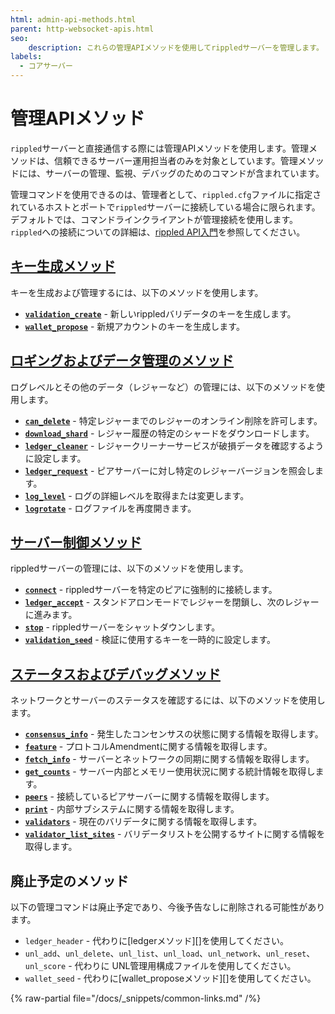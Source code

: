 ```yaml
---
html: admin-api-methods.html
parent: http-websocket-apis.html
seo:
    description: これらの管理APIメソッドを使用してrippledサーバーを管理します。
labels:
  - コアサーバー
---
```

# 管理APIメソッド

`rippled`サーバーと直接通信する際には管理APIメソッドを使用します。管理メソッドは、信頼できるサーバー運用担当者のみを対象としています。管理メソッドには、サーバーの管理、監視、デバッグのためのコマンドが含まれています。

管理コマンドを使用できるのは、管理者として、`rippled.cfg`ファイルに指定されているホストとポートで`rippled`サーバーに接続している場合に限られます。デフォルトでは、コマンドラインクライアントが管理接続を使用します。`rippled`への接続についての詳細は、[rippled API入門](../../../tutorials/http-websocket-apis/get-started.md)を参照してください。


## [キー生成メソッド](key-generation-methods/index.md)

キーを生成および管理するには、以下のメソッドを使用します。

* **[`validation_create`](key-generation-methods/validation_create.md)** - 新しいrippledバリデータのキーを生成します。
* **[`wallet_propose`](key-generation-methods/wallet_propose.md)** - 新規アカウントのキーを生成します。


## [ロギングおよびデータ管理のメソッド](logging-and-data-management-methods/index.md)

ログレベルとその他のデータ（レジャーなど）の管理には、以下のメソッドを使用します。

* **[`can_delete`](logging-and-data-management-methods/can_delete.md)** - 特定レジャーまでのレジャーのオンライン削除を許可します。
* **[`download_shard`](logging-and-data-management-methods/download_shard.md)** - レジャー履歴の特定のシャードをダウンロードします。
* **[`ledger_cleaner`](logging-and-data-management-methods/ledger_cleaner.md)** - レジャークリーナーサービスが破損データを確認するように設定します。
* **[`ledger_request`](logging-and-data-management-methods/ledger_request.md)** - ピアサーバーに対し特定のレジャーバージョンを照会します。
* **[`log_level`](logging-and-data-management-methods/log_level.md)** - ログの詳細レベルを取得または変更します。
* **[`logrotate`](logging-and-data-management-methods/logrotate.md)** - ログファイルを再度開きます。


## [サーバー制御メソッド](server-control-methods/index.md)

rippledサーバーの管理には、以下のメソッドを使用します。

* **[`connect`](peer-management-methods/connect.md)** - rippledサーバーを特定のピアに強制的に接続します。
* **[`ledger_accept`](server-control-methods/ledger_accept.md)** - スタンドアロンモードでレジャーを閉鎖し、次のレジャーに進みます。
* **[`stop`](server-control-methods/stop.md)** - rippledサーバーをシャットダウンします。
* **[`validation_seed`](server-control-methods/validation_seed.md)** - 検証に使用するキーを一時的に設定します。


## [ステータスおよびデバッグメソッド](status-and-debugging-methods/index.md)

ネットワークとサーバーのステータスを確認するには、以下のメソッドを使用します。

* **[`consensus_info`](status-and-debugging-methods/consensus_info.md)** - 発生したコンセンサスの状態に関する情報を取得します。
* **[`feature`](status-and-debugging-methods/feature.md)** - プロトコルAmendmentに関する情報を取得します。
* **[`fetch_info`](status-and-debugging-methods/fetch_info.md)** - サーバーとネットワークの同期に関する情報を取得します。
* **[`get_counts`](status-and-debugging-methods/get_counts.md)** - サーバー内部とメモリー使用状況に関する統計情報を取得します。
* **[`peers`](peer-management-methods/peers.md)** - 接続しているピアサーバーに関する情報を取得します。
* **[`print`](status-and-debugging-methods/print.md)** - 内部サブシステムに関する情報を取得します。
* **[`validators`](status-and-debugging-methods/validators.md)** - 現在のバリデータに関する情報を取得します。
* **[`validator_list_sites`](status-and-debugging-methods/validator_list_sites.md)** - バリデータリストを公開するサイトに関する情報を取得します。


## 廃止予定のメソッド

以下の管理コマンドは廃止予定であり、今後予告なしに削除される可能性があります。

* `ledger_header` - 代わりに[ledgerメソッド][]を使用してください。
* `unl_add`、`unl_delete`、`unl_list`、`unl_load`、`unl_network`、`unl_reset`、`unl_score` - 代わりに UNL管理用構成ファイルを使用してください。
* `wallet_seed` - 代わりに[wallet_proposeメソッド][]を使用してください。

{% raw-partial file="/docs/_snippets/common-links.md" /%}
